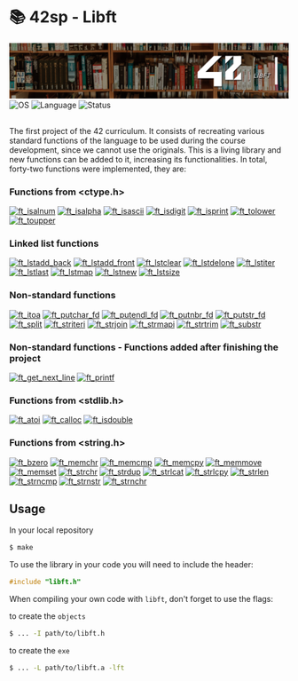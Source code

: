 # 📚 42sp - Libft

<picture>
	<img alt="Libft" src="img/42_libft.png">
</picture>
<picture >
	<img alt="OS" src="https://img.shields.io/badge/Linux-OS?&label=OS&labelColor=gray&color=dodgerblue">
</picture>
<picture >
	<img alt="Language" src="https://img.shields.io/badge/C-Language?&label=Language&labelColor=gray&color=dodgerblue">
</picture>
<picture >
	<img alt="Status" src="https://img.shields.io/badge/Completed-Status?&label=Status&labelColor=gray&color=green">
</picture>

##

The first project of the 42 curriculum. It consists of recreating various standard functions of the language to be used during the course development, since we cannot use the originals. This is a living library and new functions can be added to it, increasing its functionalities. In total, forty-two functions were implemented, they are:

### Functions from <ctype.h>

[![ft_isalnum](https://img.shields.io/badge/LIBFT-ft__isalnum-skyblue?style=for-the-badge&logo=42)](https://github.com/willtrigo/42_libft/tree/main/src/ft_ctype/ft_isalnum.c)
[![ft_isalpha](https://img.shields.io/badge/LIBFT-ft__isalpha-skyblue?style=for-the-badge&logo=42)](https://github.com/willtrigo/42_libft/tree/main/src/ft_ctype/ft_isalpha.c)
[![ft_isascii](https://img.shields.io/badge/LIBFT-ft__isascii-skyblue?style=for-the-badge&logo=42)](https://github.com/willtrigo/42_libft/tree/main/src/ft_ctype/ft_isascii.c)
[![ft_isdigit](https://img.shields.io/badge/LIBFT-ft__isdigit-skyblue?style=for-the-badge&logo=42)](https://github.com/willtrigo/42_libft/tree/main/src/ft_ctype/ft_isdigit.c)
[![ft_isprint](https://img.shields.io/badge/LIBFT-ft__isprint-skyblue?style=for-the-badge&logo=42)](https://github.com/willtrigo/42_libft/tree/main/src/ft_ctype/ft_isprint.c)
[![ft_tolower](https://img.shields.io/badge/LIBFT-ft__tolower-skyblue?style=for-the-badge&logo=42)](https://github.com/willtrigo/42_libft/tree/main/src/ft_ctype/ft_tolower.c)
[![ft_toupper](https://img.shields.io/badge/LIBFT-ft__toupper-skyblue?style=for-the-badge&logo=42)](https://github.com/willtrigo/42_libft/tree/main/src/ft_ctype/ft_toupper.c)

### Linked list functions

[![ft_lstadd_back](https://img.shields.io/badge/LIBFT-ft__lstadd__back-skyblue?style=for-the-badge&logo=42)](https://github.com/willtrigo/42_libft/tree/main/src/ft_linked_list/ft_lstadd_back.c)
[![ft_lstadd_front](https://img.shields.io/badge/LIBFT-ft__lstadd__front-skyblue?style=for-the-badge&logo=42)](https://github.com/willtrigo/42_libft/tree/main/src/ft_linked_list/ft_lstadd_front.c)
[![ft_lstclear](https://img.shields.io/badge/LIBFT-ft__lstclear-skyblue?style=for-the-badge&logo=42)](https://github.com/willtrigo/42_libft/tree/main/src/ft_linked_list/ft_lstclear.c)
[![ft_lstdelone](https://img.shields.io/badge/LIBFT-ft__lstdelone-skyblue?style=for-the-badge&logo=42)](https://github.com/willtrigo/42_libft/tree/main/src/ft_linked_list/ft_lstdelone.c)
[![ft_lstiter](https://img.shields.io/badge/LIBFT-ft__lstiter-skyblue?style=for-the-badge&logo=42)](https://github.com/willtrigo/42_libft/tree/main/src/ft_linked_list/ft_lstiter.c)
[![ft_lstlast](https://img.shields.io/badge/LIBFT-ft__lstlast-skyblue?style=for-the-badge&logo=42)](https://github.com/willtrigo/42_libft/tree/main/src/ft_linked_list/ft_lstlast.c)
[![ft_lstmap](https://img.shields.io/badge/LIBFT-ft__lstmap-skyblue?style=for-the-badge&logo=42)](https://github.com/willtrigo/42_libft/tree/main/src/ft_linked_list/ft_lstmap.c)
[![ft_lstnew](https://img.shields.io/badge/LIBFT-ft__lstnew-skyblue?style=for-the-badge&logo=42)](https://github.com/willtrigo/42_libft/tree/main/src/ft_linked_list/ft_lstnew.c)
[![ft_lstsize](https://img.shields.io/badge/LIBFT-ft__lstsize-skyblue?style=for-the-badge&logo=42)](https://github.com/willtrigo/42_libft/tree/main/src/ft_linked_list/ft_lstsize.c)

### Non-standard functions

[![ft_itoa](https://img.shields.io/badge/LIBFT-ft__itoa-skyblue?style=for-the-badge&logo=42)](https://github.com/willtrigo/42_libft/tree/main/src/ft_non-standard/ft_itoa.c)
[![ft_putchar_fd](https://img.shields.io/badge/LIBFT-ft__putchar__fd-skyblue?style=for-the-badge&logo=42)](https://github.com/willtrigo/42_libft/tree/main/src/ft_non-standard/ft_putchar_fd.c)
[![ft_putendl_fd](https://img.shields.io/badge/LIBFT-ft__putendl__fd-skyblue?style=for-the-badge&logo=42)](https://github.com/willtrigo/42_libft/tree/main/src/ft_non-standard/ft_putendl_fd.c)
[![ft_putnbr_fd](https://img.shields.io/badge/LIBFT-ft__putnbr__fd-skyblue?style=for-the-badge&logo=42)](https://github.com/willtrigo/42_libft/tree/main/src/ft_non-standard/ft_putnbr_fd.c)
[![ft_putstr_fd](https://img.shields.io/badge/LIBFT-ft__putstr__fd-skyblue?style=for-the-badge&logo=42)](https://github.com/willtrigo/42_libft/tree/main/src/ft_non-standard/ft_putstr_fd.c)
[![ft_split](https://img.shields.io/badge/LIBFT-ft__split-skyblue?style=for-the-badge&logo=42)](https://github.com/willtrigo/42_libft/tree/main/src/ft_non-standard/ft_split.c)
[![ft_striteri](https://img.shields.io/badge/LIBFT-ft__striteri-skyblue?style=for-the-badge&logo=42)](https://github.com/willtrigo/42_libft/tree/main/src/ft_non-standard/ft_striteri.c)
[![ft_strjoin](https://img.shields.io/badge/LIBFT-ft__strjoin-skyblue?style=for-the-badge&logo=42)](https://github.com/willtrigo/42_libft/tree/main/src/ft_non-standard/ft_strjoin.c)
[![ft_strmapi](https://img.shields.io/badge/LIBFT-ft__strmapi-skyblue?style=for-the-badge&logo=42)](https://github.com/willtrigo/42_libft/tree/main/src/ft_non-standard/ft_strmapi.c)
[![ft_strtrim](https://img.shields.io/badge/LIBFT-ft__strtrim-skyblue?style=for-the-badge&logo=42)](https://github.com/willtrigo/42_libft/tree/main/src/ft_non-standard/ft_strtrim.c)
[![ft_substr](https://img.shields.io/badge/LIBFT-ft__substr-skyblue?style=for-the-badge&logo=42)](https://github.com/willtrigo/42_libft/tree/main/src/ft_non-standard/ft_substr.c)

### Non-standard functions - Functions added after finishing the project

[![ft_get_next_line](https://img.shields.io/badge/LIBFT-ft__get__next__line-skyblue?style=for-the-badge&logo=42)](https://github.com/willtrigo/42_libft/tree/main/src/ft_non-standard/ft_get_next_line/ft_get_next_line.c)
[![ft_printf](https://img.shields.io/badge/LIBFT-ft__printf-skyblue?style=for-the-badge&logo=42)](https://github.com/willtrigo/42_libft/tree/main/src/ft_non-standard/ft_printf/ft_printf.c)

### Functions from <stdlib.h>

[![ft_atoi](https://img.shields.io/badge/LIBFT-ft__atoi-skyblue?style=for-the-badge&logo=42)](https://github.com/willtrigo/42_libft/tree/main/src/ft_stdlib/ft_atoi.c)
[![ft_calloc](https://img.shields.io/badge/LIBFT-ft__calloc-skyblue?style=for-the-badge&logo=42)](https://github.com/willtrigo/42_libft/tree/main/src/ft_stdlib/ft_calloc.c)
[![ft_isdouble](https://img.shields.io/badge/LIBFT-ft__isdouble-skyblue?style=for-the-badge&logo=42)](https://github.com/willtrigo/42_libft/tree/main/src/ft_stdlib/ft_isdouble.c)

### Functions from <string.h>

[![ft_bzero](https://img.shields.io/badge/LIBFT-ft__bzero-skyblue?style=for-the-badge&logo=42)](https://github.com/willtrigo/42_libft/tree/main/src/ft_string/ft_bzero.c)
[![ft_memchr](https://img.shields.io/badge/LIBFT-ft__memchr-skyblue?style=for-the-badge&logo=42)](https://github.com/willtrigo/42_libft/tree/main/src/ft_string/ft_memchr.c)
[![ft_memcmp](https://img.shields.io/badge/LIBFT-ft__memcmp-skyblue?style=for-the-badge&logo=42)](https://github.com/willtrigo/42_libft/tree/main/src/ft_string/ft_memcmp.c)
[![ft_memcpy](https://img.shields.io/badge/LIBFT-ft__memcpy-skyblue?style=for-the-badge&logo=42)](https://github.com/willtrigo/42_libft/tree/main/src/ft_string/ft_memcpy.c)
[![ft_memmove](https://img.shields.io/badge/LIBFT-ft__memmove-skyblue?style=for-the-badge&logo=42)](https://github.com/willtrigo/42_libft/tree/main/src/ft_string/ft_memmove.c)
[![ft_memset](https://img.shields.io/badge/LIBFT-ft__memset-skyblue?style=for-the-badge&logo=42)](https://github.com/willtrigo/42_libft/tree/main/src/ft_string/ft_memset.c)
[![ft_strchr](https://img.shields.io/badge/LIBFT-ft__strchr-skyblue?style=for-the-badge&logo=42)](https://github.com/willtrigo/42_libft/tree/main/src/ft_string/ft_strchr.c)
[![ft_strdup](https://img.shields.io/badge/LIBFT-ft__strdup-skyblue?style=for-the-badge&logo=42)](https://github.com/willtrigo/42_libft/tree/main/src/ft_string/ft_strdup.c)
[![ft_strlcat](https://img.shields.io/badge/LIBFT-ft__strlcat-skyblue?style=for-the-badge&logo=42)](https://github.com/willtrigo/42_libft/tree/main/src/ft_string/ft_strlcat.c)
[![ft_strlcpy](https://img.shields.io/badge/LIBFT-ft__strlcpy-skyblue?style=for-the-badge&logo=42)](https://github.com/willtrigo/42_libft/tree/main/src/ft_string/ft_strlcpy.c)
[![ft_strlen](https://img.shields.io/badge/LIBFT-ft__strlen-skyblue?style=for-the-badge&logo=42)](https://github.com/willtrigo/42_libft/tree/main/src/ft_string/ft_strlen.c)
[![ft_strncmp](https://img.shields.io/badge/LIBFT-ft__strncmp-skyblue?style=for-the-badge&logo=42)](https://github.com/willtrigo/42_libft/tree/main/src/ft_string/ft_strncmp.c)
[![ft_strnstr](https://img.shields.io/badge/LIBFT-ft__strnstr-skyblue?style=for-the-badge&logo=42)](https://github.com/willtrigo/42_libft/tree/main/src/ft_string/ft_strnstr.c)
[![ft_strnchr](https://img.shields.io/badge/LIBFT-ft__strnchr-skyblue?style=for-the-badge&logo=42)](https://github.com/willtrigo/42_libft/tree/main/src/ft_string/ft_strnchr.c)

## Usage

In your local repository

```sh
$ make
```

To use the library in your code you will need to include the header:

```c
#include "libft.h" 
```

When compiling your own code with `libft`, don't forget to use the flags:

to create the `objects`
```sh
$ ... -I path/to/libft.h
```

to create the `exe`
```sh
$ ... -L path/to/libft.a -lft
```
